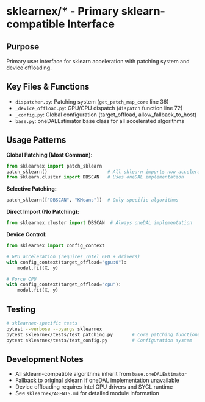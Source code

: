 # sklearnex/* - Primary sklearn-compatible Interface

## Purpose
Primary user interface for sklearn acceleration with patching system and device offloading.

## Key Files & Functions
- `dispatcher.py`: Patching system (`get_patch_map_core` line 36)
- `_device_offload.py`: GPU/CPU dispatch (`dispatch` function line 72)
- `_config.py`: Global configuration (target_offload, allow_fallback_to_host)
- `base.py`: oneDALEstimator base class for all accelerated algorithms

## Usage Patterns

**Global Patching (Most Common):**
```python
from sklearnex import patch_sklearn
patch_sklearn()                      # All sklearn imports now accelerated
from sklearn.cluster import DBSCAN   # Uses oneDAL implementation
```

**Selective Patching:**
```python
patch_sklearn(["DBSCAN", "KMeans"])  # Only specific algorithms
```

**Direct Import (No Patching):**
```python
from sklearnex.cluster import DBSCAN  # Always oneDAL implementation
```

**Device Control:**
```python
from sklearnex import config_context

# GPU acceleration (requires Intel GPU + drivers)
with config_context(target_offload="gpu:0"):
    model.fit(X, y)

# Force CPU
with config_context(target_offload="cpu"):
    model.fit(X, y)
```

## Testing
```bash
# sklearnex-specific tests
pytest --verbose --pyargs sklearnex
pytest sklearnex/tests/test_patching.py       # Core patching functionality
pytest sklearnex/tests/test_config.py         # Configuration system
```

## Development Notes
- All sklearn-compatible algorithms inherit from `base.oneDALEstimator`
- Fallback to original sklearn if oneDAL implementation unavailable
- Device offloading requires Intel GPU drivers and SYCL runtime
- See `sklearnex/AGENTS.md` for detailed module information